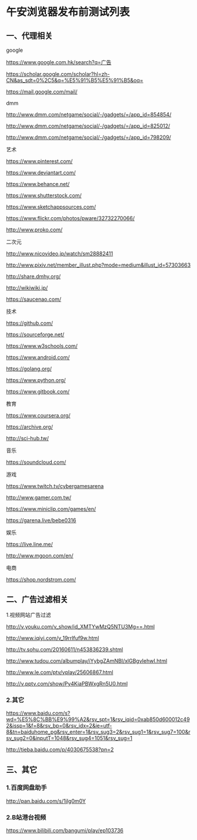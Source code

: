 # 午安浏览器发布前测试列表

## 一、代理相关

google

https://www.google.com.hk/search?q=广告

https://scholar.google.com/scholar?hl=zh-CN&as_sdt=0%2C5&q=%E5%91%B5%E5%91%B5&oq=

https://mail.google.com/mail/

dmm

http://www.dmm.com/netgame/social/-/gadgets/=/app_id=854854/

http://www.dmm.com/netgame/social/-/gadgets/=/app_id=825012/

http://www.dmm.com/netgame/social/-/gadgets/=/app_id=798209/

艺术

https://www.pinterest.com/

https://www.deviantart.com/

https://www.behance.net/

https://www.shutterstock.com/

https://www.sketchappsources.com/

https://www.flickr.com/photos/pware/32732270066/

http://www.proko.com/

二次元

http://www.nicovideo.jp/watch/sm28882411

http://www.pixiv.net/member_illust.php?mode=medium&illust_id=57303663

http://share.dmhy.org/

http://wikiwiki.jp/ 

https://saucenao.com/

技术

https://github.com/

https://sourceforge.net/

https://www.w3schools.com/

https://www.android.com/

https://golang.org/

https://www.python.org/

https://www.gitbook.com/

教育

https://www.coursera.org/

https://archive.org/

http://sci-hub.tw/

音乐

https://soundcloud.com/

游戏

https://www.twitch.tv/cybergamesarena

http://www.gamer.com.tw/

https://www.miniclip.com/games/en/

https://garena.live/bebe0316

娱乐

https://live.line.me/

http://www.mgoon.com/en/

电商

https://shop.nordstrom.com/

## 二、广告过滤相关

1.视频网站广告过滤

http://v.youku.com/v_show/id_XMTYwMzQ5NTU3Mg==.html

http://www.iqiyi.com/v_19rrlfuf9w.html

http://tv.sohu.com/20160611/n453836239.shtml

http://www.tudou.com/albumplay/iYybgZAmNBI/xlGBgvIehwI.html

http://www.le.com/ptv/vplay/25606867.html

http://v.pptv.com/show/Py4KiaPBWxgRn5U0.html

### 2.其它

https://www.baidu.com/s?wd=%E5%8C%BB%E9%99%A2&rsv_spt=1&rsv_iqid=0xab850d600012c492&issp=1&f=8&rsv_bp=0&rsv_idx=2&ie=utf-8&tn=baiduhome_pg&rsv_enter=1&rsv_sug3=2&rsv_sug1=1&rsv_sug7=100&rsv_sug2=0&inputT=1048&rsv_sug4=1051&rsv_sug=1

http://tieba.baidu.com/p/4030675538?pn=2

## 三、其它

### 1.百度网盘助手

http://pan.baidu.com/s/1jIg0m0Y

### 2.B站港台视频

https://www.bilibili.com/bangumi/play/ep103736
